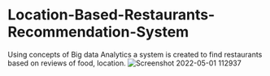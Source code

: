 # Location-Based-Restaurants-Recommendation-System
Using concepts of Big data Analytics a system is created to find restaurants based on reviews of food, location.
![Screenshot 2022-05-01 112937](https://user-images.githubusercontent.com/64421366/166134401-05e447ea-b66c-4fee-b44c-30419cd1e844.png)
